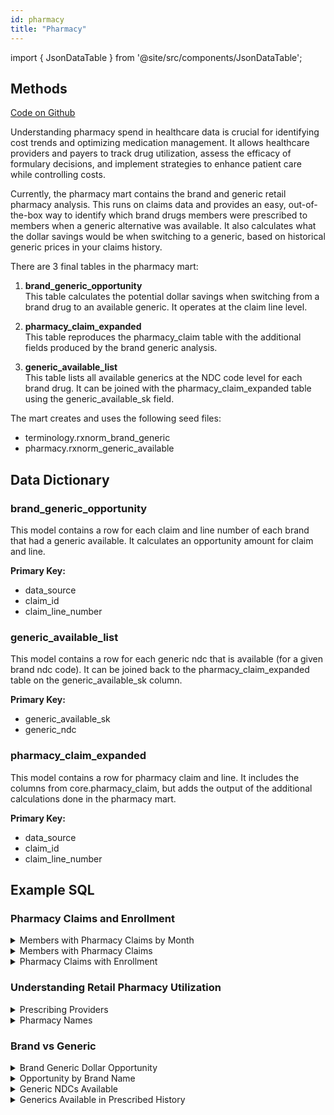 ```yaml
---
id: pharmacy
title: "Pharmacy"
---
```


import { JsonDataTable } from '@site/src/components/JsonDataTable';

## Methods

[Code on Github](https://github.com/tuva-health/tuva/tree/main/models/pharmacy/)

Understanding pharmacy spend in healthcare data is crucial for identifying cost trends and optimizing medication management. It allows healthcare providers and payers to track drug utilization, assess the efficacy of formulary decisions, and implement strategies to enhance patient care while controlling costs.

Currently, the pharmacy mart contains the brand and generic retail pharmacy analysis. This runs on claims data and provides an easy, out-of-the-box way to identify which brand drugs members were prescribed to members when a generic alternative was available. It also calculates what the dollar savings would be when switching to a generic, based on historical generic prices in your claims history.

There are 3 final tables in the pharmacy mart:

1. **brand_generic_opportunity**  
   This table calculates the potential dollar savings when switching from a brand drug to an available generic. It operates at the claim line level.

2. **pharmacy_claim_expanded**  
   This table reproduces the pharmacy_claim table with the additional fields produced by the brand generic analysis.

3. **generic_available_list**  
   This table lists all available generics at the NDC code level for each brand drug. It can be joined with the pharmacy_claim_expanded table using the generic_available_sk field.

The mart creates and uses the following seed files:
- terminology.rxnorm_brand_generic
- pharmacy.rxnorm_generic_available

## Data Dictionary

### brand_generic_opportunity

This model contains a row for each claim and line number of each brand that had a generic available. It calculates an opportunity amount for claim and line.

**Primary Key:**
  * data_source
  * claim_id
  * claim_line_number
  
<div class="data_dictionary_table">
  <JsonDataTable jsonPath="nodes.model\.the_tuva_project\.pharmacy__brand_generic_opportunity.columns" />
</div>

### generic_available_list

This model contains a row for each generic ndc that is available (for a given brand ndc code). It can be joined back to the pharmacy_claim_expanded table on the generic_available_sk column.

**Primary Key:**
  * generic_available_sk
  * generic_ndc
    
<div class="data_dictionary_table">
  <JsonDataTable jsonPath="nodes.model\.the_tuva_project\.pharmacy__generic_available_list.columns" />
</div>

### pharmacy_claim_expanded

This model contains a row for pharmacy claim and line. It includes the columns from core.pharmacy_claim, but adds the output of the additional calculations done in the pharmacy mart.

**Primary Key:**
  * data_source
  * claim_id
  * claim_line_number
    
<div class="data_dictionary_table">
  <JsonDataTable jsonPath="nodes.model\.the_tuva_project\.pharmacy__pharmacy_claim_expanded.columns" />
</div>

## Example SQL

### Pharmacy Claims and Enrollment


<details>
  <summary>Members with Pharmacy Claims by Month</summary>

```sql
with pharmacy_claim as 
(
select 
  data_source
  , patient_id
  , to_char(paid_date, 'YYYYMM') AS year_month
  , cast(sum(paid_amount) as decimal(18,2)) AS paid_amount
from core.pharmacy_claim
GROUP BY data_source
, patient_id
, to_char(paid_date, 'YYYYMM')
)

select mm.data_source
, mm.year_month
, sum(case when mc.patient_id is not null then 1 else 0 end) as members_with_claims
, count(*) as total_member_months
, cast(sum(case when mc.patient_id is not null then 1 else 0 end) / count(*) as decimal(18,2)) as percent_members_with_claims
from core.member_months mm 
left join pharmacy_claim mc on mm.patient_id = mc.patient_id
and
mm.data_source = mc.data_source
and
mm.year_month = mc.year_month
group by mm.data_source
, mm.year_month
order by data_source
,year_month
```
</details>

<details>
  <summary>Members with Pharmacy Claims</summary>

```sql
with pharmacy_claim as (
select 
  data_source
  , patient_id
  , cast(sum(paid_amount) as decimal(18,2)) AS paid_amount
from core.pharmacy_claim
GROUP BY data_source
, patient_id
)

, members as (
select distinct patient_id
,data_source
from core.member_months
)

select mm.data_source
,sum(case when mc.patient_id is not null then 1 else 0 end) as members_with_claims
,count(*) as members
,sum(case when mc.patient_id is not null then 1 else 0 end) / count(*) as percentage_with_claims
from members mm
left join pharmacy_claim mc on mc.patient_id = mm.patient_id
and
mc.data_source = mm.data_source
group by mm.data_source
```
</details>

<details>
  <summary>Pharmacy Claims with Enrollment</summary>
  
  The inverse of the above. Ideally this number will be 100%, but there could be extenuating reasons why not all claims have a corresponding member with enrollment.

  ```sql
select 
  mc.data_source
  , sum(case when mm.patient_id is not null then 1 else 0 end) as claims_with_enrollment
  , count(*) as claims
  , cast(sum(case when mm.patient_id is not null then 1 else 0 end) / count(*) as decimal(18,2)) as percentage_claims_with_enrollment
from core.pharmacy_claim mc
left join core.member_months mm on mc.patient_id = mm.patient_id
and
mc.data_source = mm.data_source
and
to_char(mc.paid_date, 'YYYYMM') = mm.year_month
GROUP BY mc.data_source

```
</details>

### Understanding Retail Pharmacy Utilization

<details>
  <summary>Prescribing Providers</summary>

```sql
select 
data_source
,prescribing_provider_npi
,sum(paid_amount) as pharmacy_paid_amount
,sum(days_supply) as pharmacy_days_supply
from core.pharmacy_claim
group by 
data_source
,prescribing_provider_npi
order by pharmacy_paid_amount desc

```
</details>

<details>
  <summary>Pharmacy Names</summary>

```sql
select 
data_source
,dispensing_provider_npi
,sum(paid_amount) as pharmacy_paid_amount
,sum(days_supply) as pharmacy_days_supply
from core.pharmacy_claim
group by dispensing_provider_npi
,data_source
order by pharmacy_paid_amount desc
```
</details>

### Brand vs Generic
<details>
  <summary>Brand Generic Dollar Opportunity</summary>
  
We can view the total dollar opportunity from switching brands to generics with this query.

```sql
select
    data_source
  , sum(generic_available_total_opportunity) as generic_available_total_opportunity
from pharmacy.pharmacy_claim_expanded
group by 
    data_source

```
</details>
<details>
  <summary>Opportunity by Brand Name</summary>
  
To view the drugs that would yield the most savings by switching to generic, we can group by brand name and sort high to low on opportunity.

```sql
select
    data_source
  , brand_name
  , sum(generic_available_total_opportunity) as generic_available_total_opportunity
from pharmacy.pharmacy_claim_expanded
where 
  generic_available_total_opportunity > 0
group by 
    brand_name
  , data_source
order by generic_available_total_opportunity desc

```
</details>
<details>
  <summary>Generic NDCs Available</summary>
  
To view the generic ndcs that exist for a particular brand drug (Concerta in this example), we can join to the generic_available_list table. This will generate one row for every generic that is available, so the generic 'generic_available_for_each_brand_drug' column should not be totalled across each generic.

```sql
select
    e.data_source
  , e.ndc_code as brand_ndc_code
  , e.ndc_description as brand_ndc_description
  , g.generic_ndc
  , g.generic_ndc_description
  , g.generic_prescribed_history
  , g.brand_paid_per_unit
  , g.generic_cost_per_unit
  , sum(e.generic_available_total_opportunity) as generic_available_for_each_brand_drug
from pharmacy.pharmacy_claim_expanded as e
inner join pharmacy.generic_available_list as g
  on e.generic_available_sk = g.generic_available_sk
where 
  e.brand_name = 'Concerta'
group by 
    e.data_source
  , e.ndc_code
  , e.ndc_description
  , g.generic_ndc
  , g.generic_ndc_description
  , g.generic_prescribed_history
  , g.brand_paid_per_unit
  , g.generic_cost_per_unit
order by generic_available_for_each_brand_drug desc

```
</details>
<details>
  <summary>Generics Available in Prescribed History</summary>
  
To view only the generics that have been prescribed in the pharmacy claims data history (for a given data source), we can set a filter in the where clause for the generic_prescribed_history flag. This will generate one row for every generic that is available, so the generic 'generic_available_for_each_brand_drug' column should not be totalled across each generic.

```sql
select
    e.data_source
  , e.ndc_code as brand_ndc_code
  , e.ndc_description as brand_ndc_description
  , g.generic_ndc
  , g.generic_ndc_description
  , g.generic_prescribed_history
  , g.brand_paid_per_unit
  , g.generic_cost_per_unit
  , sum(e.generic_available_total_opportunity) as generic_available_for_each_brand_drug
from pharmacy.pharmacy_claim_expanded as e
inner join pharmacy.generic_available_list as g
  on e.generic_available_sk = g.generic_available_sk
where 
  e.brand_name = 'Concerta'
  and g.generic_prescribed_history = 1
group by 
    e.data_source
  , e.ndc_code
  , e.ndc_description
  , g.generic_ndc
  , g.generic_ndc_description
  , g.generic_prescribed_history
  , g.brand_paid_per_unit
  , g.generic_cost_per_unit
order by generic_available_total_opportunity desc

```
</details>